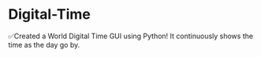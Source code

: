 # Digital-Time
✅Created a World Digital Time GUI using Python! It continuously shows the time as the day go by. 

